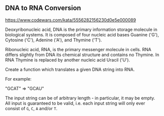 ## DNA to RNA Conversion

https://www.codewars.com/kata/5556282156230d0e5e000089

Deoxyribonucleic acid, DNA is the primary information storage molecule in biological systems. It is composed of four nucleic acid bases Guanine ('G'), Cytosine ('C'), Adenine ('A'), and Thymine ('T').

Ribonucleic acid, RNA, is the primary messenger molecule in cells. RNA differs slightly from DNA its chemical structure and contains no Thymine. In RNA Thymine is replaced by another nucleic acid Uracil ('U').

Create a function which translates a given DNA string into RNA.

For example:

"GCAT" => "GCAU"

The input string can be of arbitrary length - in particular, it may be empty. All input is guaranteed to be valid, i.e. each input string will only ever consist of `G`, `C`, `A` and/or `T`.
